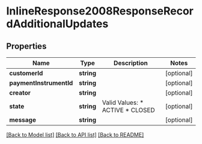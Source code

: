 # InlineResponse2008ResponseRecordAdditionalUpdates

## Properties
Name | Type | Description | Notes
------------ | ------------- | ------------- | -------------
**customerId** | **string** |  | [optional] 
**paymentInstrumentId** | **string** |  | [optional] 
**creator** | **string** |  | [optional] 
**state** | **string** | Valid Values:   * ACTIVE   * CLOSED | [optional] 
**message** | **string** |  | [optional] 

[[Back to Model list]](../README.md#documentation-for-models) [[Back to API list]](../README.md#documentation-for-api-endpoints) [[Back to README]](../README.md)


